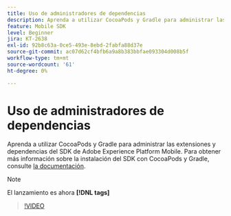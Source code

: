 ```yaml
---
title: Uso de administradores de dependencias
description: Aprenda a utilizar CocoaPods y Gradle para administrar las extensiones y dependencias del SDK móvil.
feature: Mobile SDK
level: Beginner
jira: KT-2638
exl-id: 92b8c63a-0ce5-493e-8ebd-2fabfa88d37e
source-git-commit: ac07d62cf4bfb6a9a8b383bbfae093304d008b5f
workflow-type: tm+mt
source-wordcount: '61'
ht-degree: 0%

---
```


# Uso de administradores de dependencias

Aprenda a utilizar CocoaPods y Gradle para administrar las extensiones y dependencias del SDK de Adobe Experience Platform Mobile. Para obtener más información sobre la instalación del SDK con CocoaPods y Gradle, consulte [la documentación](https://developer.adobe.com/client-sdks/documentation/getting-started/get-the-sdk/).

>[!NOTE]
>
> El lanzamiento es ahora **[!DNL tags]**

>[!VIDEO](https://video.tv.adobe.com/v/26263/?quality=12&learn=on)
